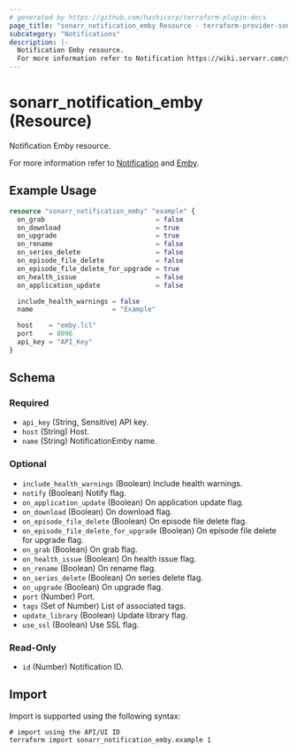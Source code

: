 ```yaml
---
# generated by https://github.com/hashicorp/terraform-plugin-docs
page_title: "sonarr_notification_emby Resource - terraform-provider-sonarr"
subcategory: "Notifications"
description: |-
  Notification Emby resource.
  For more information refer to Notification https://wiki.servarr.com/sonarr/settings#connect and Emby https://wiki.servarr.com/sonarr/supported#mediabrowser.
---
```


# sonarr_notification_emby (Resource)

<!-- subcategory:Notifications -->Notification Emby resource.
For more information refer to [Notification](https://wiki.servarr.com/sonarr/settings#connect) and [Emby](https://wiki.servarr.com/sonarr/supported#mediabrowser).

## Example Usage

```terraform
resource "sonarr_notification_emby" "example" {
  on_grab                            = false
  on_download                        = true
  on_upgrade                         = true
  on_rename                          = false
  on_series_delete                   = false
  on_episode_file_delete             = false
  on_episode_file_delete_for_upgrade = true
  on_health_issue                    = false
  on_application_update              = false

  include_health_warnings = false
  name                    = "Example"

  host    = "emby.lcl"
  port    = 8096
  api_key = "API_Key"
}
```

<!-- schema generated by tfplugindocs -->
## Schema

### Required

- `api_key` (String, Sensitive) API key.
- `host` (String) Host.
- `name` (String) NotificationEmby name.

### Optional

- `include_health_warnings` (Boolean) Include health warnings.
- `notify` (Boolean) Notify flag.
- `on_application_update` (Boolean) On application update flag.
- `on_download` (Boolean) On download flag.
- `on_episode_file_delete` (Boolean) On episode file delete flag.
- `on_episode_file_delete_for_upgrade` (Boolean) On episode file delete for upgrade flag.
- `on_grab` (Boolean) On grab flag.
- `on_health_issue` (Boolean) On health issue flag.
- `on_rename` (Boolean) On rename flag.
- `on_series_delete` (Boolean) On series delete flag.
- `on_upgrade` (Boolean) On upgrade flag.
- `port` (Number) Port.
- `tags` (Set of Number) List of associated tags.
- `update_library` (Boolean) Update library flag.
- `use_ssl` (Boolean) Use SSL flag.

### Read-Only

- `id` (Number) Notification ID.

## Import

Import is supported using the following syntax:

```shell
# import using the API/UI ID
terraform import sonarr_notification_emby.example 1
```
